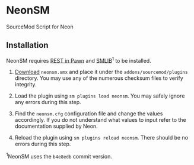 # NeonSM
SourceMod Script for Neon

## Installation
NeonSM requires [REST in Pawn](https://forums.alliedmods.net/showthread.php?t=298024) and
[SMLIB](https://forums.alliedmods.net/showthread.php?t=148387)<sup>1</sup> to be installed.

1. [Download](https://github.com/neon-bot-project/NeonSM/releases) `neonsm.smx` and place it under the
`addons/sourcemod/plugins` directory. You may use any of the numerous checksum files to verify integrity.

2. Load the plugin using `sm plugins load neonsm`. You may safely ignore any errors during this step.

3. Find the `neonsm.cfg` configuration file and change the values accordingly. If you do not understand what values to
input refer to the documentation supplied by Neon.

4. Reload the plugin using `sm plugins reload neonsm`. There should be no errors during this step.

<sup>1</sup>NeonSM uses the `b4e8edb` commit version.
